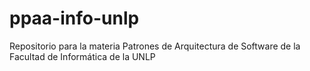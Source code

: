 # ppaa-info-unlp
Repositorio para la materia Patrones de Arquitectura de Software de la Facultad de Informática de la UNLP
